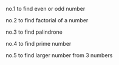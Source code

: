 no.1 to find even or odd number

no.2 to find factorial of a number

no.3 to find palindrone

no.4 to find prime number

no.5 to find larger number from 3 numbers 
